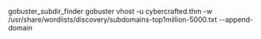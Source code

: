 gobuster_subdir_finder
gobuster vhost -u cybercrafted.thm -w /usr/share/wordlists/discovery/subdomains-top1million-5000.txt --append-domain

